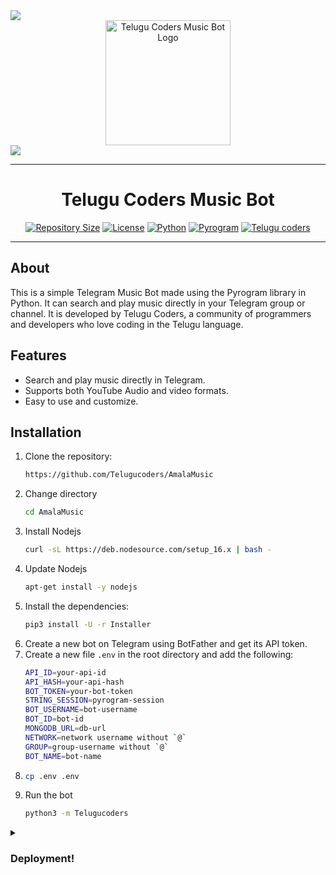 
<img src="https://user-images.githubusercontent.com/73097560/115834477-dbab4500-a447-11eb-908a-139a6edaec5c.gif">

<div align="center">
  <img src="https://graph.org/file/7d71ea16ab3c795806bde.jpg" alt="Telugu Coders Music Bot Logo" width="200" height="200">
</div>

<img src="https://user-images.githubusercontent.com/73097560/115834477-dbab4500-a447-11eb-908a-139a6edaec5c.gif">

<hr>

<h1 align="center">Telugu Coders Music Bot</h1>

<p align="center">
  <a href="https://github.com/Telugucoders/AmalaMusic"><img src="https://img.shields.io/github/repo-size/Telugucoders/AmalaMusic?color=green" alt="Repository Size"></a>
  <a href="https://github.com/Telugucoders/AmalaMusic/blob/amala/LICENSE"><img src="https://img.shields.io/github/license/Telugucoders/AmalaMusic?color=green" alt="License"></a>
  <a href="https://python.org"><img src="https://img.shields.io/badge/python-3.9-blue.svg" alt="Python"></a>
  <a href="https://pyrogram.org"><img src="https://img.shields.io/badge/pyrogram-1.3.9-yellow.svg" alt="Pyrogram"></a>
  <a href="https://t.me/tgshadow_fighters"><img src="https://img.shields.io/badge/telugucoders-blue.svg" alt="Telugu coders"></a>
</p>

<hr>

## About
This is a simple Telegram Music Bot made using the Pyrogram library in Python. It can search and play music directly in your Telegram group or channel. It is developed by Telugu Coders, a community of programmers and developers who love coding in the Telugu language.

## Features
- Search and play music directly in Telegram.
- Supports both YouTube Audio and video formats.
- Easy to use and customize.
## Installation
1. Clone the repository:
   ```sh
   https://github.com/Telugucoders/AmalaMusic
2. Change directory
   ```sh
   cd AmalaMusic
3. Install Nodejs
   ```sh
   curl -sL https://deb.nodesource.com/setup_16.x | bash -
4. Update Nodejs
   ```sh
   apt-get install -y nodejs
5. Install the dependencies:
   ```sh
   pip3 install -U -r Installer
6. Create a new bot on Telegram using BotFather and get its API token.
7. Create a new file `.env` in the root directory and add the following:
   ```sh
   API_ID=your-api-id
   API_HASH=your-api-hash
   BOT_TOKEN=your-bot-token
   STRING_SESSION=pyrogram-session
   BOT_USERNAME=bot-username
   BOT_ID=bot-id
   MONGODB_URL=db-url
   NETWORK=network username without `@`
   GROUP=group-username without `@`
   BOT_NAME=bot-name 
8. ```sh
   cp .env .env
9. Run the bot
   ```sh
   python3 -m Telugucoders


</pre>
<details><summary> <h3><b>Deployment!</b></h3> </summary>
<pre>
<b>Amala Music</b>
<p><a href="https://heroku.com/deploy?template=https://github.com/Telugucoders/AmalaMusic"><img src="https://img.shields.io/badge/Deploy%20To%20Heroku-black?style=for-the-badge&logo=heroku" width="200""/></a></p>
</pre>



</pre>
<details><summary> <h3><b>Contributing!</b></h3> </summary>
<pre>

## Contributing
Contributions are always welcome! If you want to contribute to this project, please feel free to submit a pull request. (Only language translators send pull request) 
## License
Distributed under the MIT License. See [LICENSE](https://github.com/Telugucoders/AmalaMusic/blob/main/LICENSE) for more information.
## Contact
• Telugu Coders: `@telugucoders`

</pre>
<details><summary> <h3><b>Credits!</b></h3> </summary>
<pre>
## credits

[Kanna](https://t.me/Aboutpokemon) |  [Aditya](https://t.me/AdityaHalder)  |  [Santhu](https://t.me/My_Name_Is_Nobitha) 
